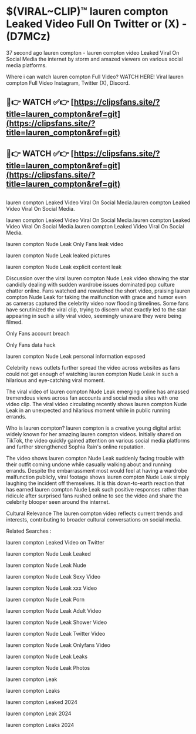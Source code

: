 # $(VIRAL~CLIP)™ lauren compton Leaked Video Full On Twitter or (X) -(D7MCz)
37 second ago lauren compton - lauren compton video Leaked Viral On Social Media the internet by storm and amazed viewers on various social media platforms.

Where i can watch lauren compton Full Video? WATCH HERE! Viral lauren compton Full Video Instagram, Twitter (X), Discord.

## 🔴👉 WATCH ✅👉 [https://clipsfans.site/?title=lauren_compton&ref=git](https://clipsfans.site/?title=lauren_compton&ref=git)
## 🔴👉 WATCH ✅👉 [https://clipsfans.site/?title=lauren_compton&ref=git](https://clipsfans.site/?title=lauren_compton&ref=git)
##
lauren compton Leaked Video Viral On Social Media.lauren compton Leaked Video Viral On Social Media.

lauren compton Leaked Video Viral On Social Media.lauren compton Leaked Video Viral On Social Media.lauren compton Leaked Video Viral On Social Media.

lauren compton Nude Leak Only Fans leak video

lauren compton Nude Leak leaked pictures

lauren compton Nude Leak explicit content leak

Discussion over the viral lauren compton Nude Leak video showing the star candidly dealing with sudden wardrobe issues dominated pop culture chatter online. Fans watched and rewatched the short video, praising lauren compton Nude Leak for taking the malfunction with grace and humor even as cameras captured the celebrity video now flooding timelines. Some fans have scrutinized the viral clip, trying to discern what exactly led to the star appearing in such a silly viral video, seemingly unaware they were being filmed.


Only Fans account breach

Only Fans data hack

lauren compton Nude Leak personal information exposed

Celebrity news outlets further spread the video across websites as fans could not get enough of watching lauren compton Nude Leak in such a hilarious and eye-catching viral moment.


The viral video of lauren compton Nude Leak emerging online has amassed tremendous views across fan accounts and social media sites with one video clip. The viral video circulating recently shows lauren compton Nude Leak in an unexpected and hilarious moment while in public running errands.


Who is lauren compton? lauren compton is a creative young digital artist widely known for her amazing lauren compton videos. Initially shared on TikTok, the video quickly gained attention on various social media platforms and further strengthened Sophia Rain's online reputation.

The video shows lauren compton Nude Leak suddenly facing trouble with their outfit coming undone while casually walking about and running errands. Despite the embarrassment most would feel at having a wardrobe malfunction publicly, viral footage shows lauren compton Nude Leak simply laughing the incident off themselves. It is this down-to-earth reaction that has earned lauren compton Nude Leak such positive responses rather than ridicule after surprised fans rushed online to see the video and share the celebrity blooper seen around the internet.

Cultural Relevance The lauren compton video reflects current trends and interests, contributing to broader cultural conversations on social media.

Related Searches :

lauren compton Leaked Video on Twitter

lauren compton Nude Leak Leaked

lauren compton Nude Leak Nude

lauren compton Nude Leak Sexy Video

lauren compton Nude Leak xxx Video

lauren compton Nude Leak Porn

lauren compton Nude Leak Adult Video

lauren compton Nude Leak Shower Video

lauren compton Nude Leak Twitter Video

lauren compton Nude Leak Onlyfans Video

lauren compton Nude Leak Leaks

lauren compton Nude Leak Photos

lauren compton Leak

lauren compton Leaks

lauren compton Leaked 2024

lauren compton Leak 2024

lauren compton Leaks 2024
